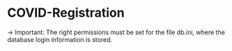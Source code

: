 # COVID-Registration

-> Important: The right permissions must be set for the file db.ini, where the database login information is stored.
